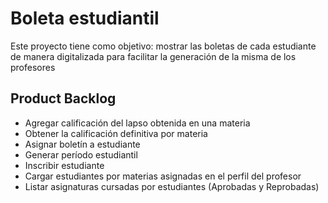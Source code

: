 # Boleta estudiantil

Este proyecto tiene como objetivo: mostrar las boletas
de cada estudiante de manera digitalizada para facilitar
la generación de la misma de los profesores


## Product Backlog

* Agregar calificación del lapso obtenida en una materia
* Obtener la calificación definitiva por materia
* Asignar boletín a estudiante
* Generar período estudiantil
* Inscribir estudiante
* Cargar estudiantes por materias asignadas en el perfil del profesor
* Listar asignaturas cursadas por estudiantes (Aprobadas y Reprobadas)